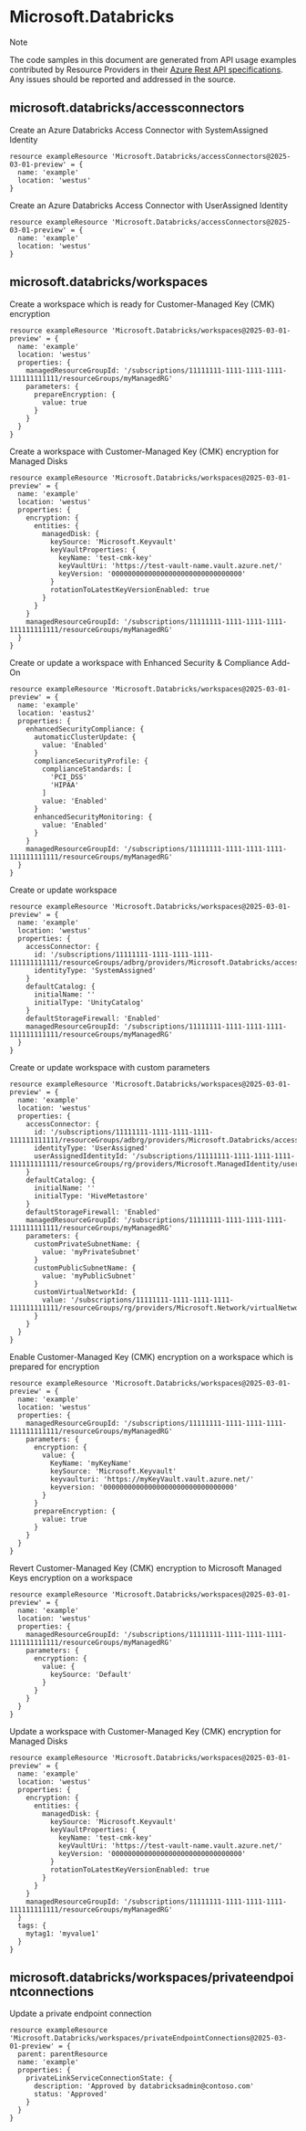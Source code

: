 # Microsoft.Databricks
  
> [!NOTE]
> The code samples in this document are generated from API usage examples contributed by Resource Providers in their [Azure Rest API specifications](https://github.com/Azure/azure-rest-api-specs). Any issues should be reported and addressed in the source.


## microsoft.databricks/accessconnectors

Create an Azure Databricks Access Connector with SystemAssigned Identity
```bicep
resource exampleResource 'Microsoft.Databricks/accessConnectors@2025-03-01-preview' = {
  name: 'example'
  location: 'westus'
}
```

Create an Azure Databricks Access Connector with UserAssigned Identity
```bicep
resource exampleResource 'Microsoft.Databricks/accessConnectors@2025-03-01-preview' = {
  name: 'example'
  location: 'westus'
}
```

## microsoft.databricks/workspaces

Create a workspace which is ready for Customer-Managed Key (CMK) encryption
```bicep
resource exampleResource 'Microsoft.Databricks/workspaces@2025-03-01-preview' = {
  name: 'example'
  location: 'westus'
  properties: {
    managedResourceGroupId: '/subscriptions/11111111-1111-1111-1111-111111111111/resourceGroups/myManagedRG'
    parameters: {
      prepareEncryption: {
        value: true
      }
    }
  }
}
```

Create a workspace with Customer-Managed Key (CMK) encryption for Managed Disks
```bicep
resource exampleResource 'Microsoft.Databricks/workspaces@2025-03-01-preview' = {
  name: 'example'
  location: 'westus'
  properties: {
    encryption: {
      entities: {
        managedDisk: {
          keySource: 'Microsoft.Keyvault'
          keyVaultProperties: {
            keyName: 'test-cmk-key'
            keyVaultUri: 'https://test-vault-name.vault.azure.net/'
            keyVersion: '00000000000000000000000000000000'
          }
          rotationToLatestKeyVersionEnabled: true
        }
      }
    }
    managedResourceGroupId: '/subscriptions/11111111-1111-1111-1111-111111111111/resourceGroups/myManagedRG'
  }
}
```

Create or update a workspace with Enhanced Security & Compliance Add-On
```bicep
resource exampleResource 'Microsoft.Databricks/workspaces@2025-03-01-preview' = {
  name: 'example'
  location: 'eastus2'
  properties: {
    enhancedSecurityCompliance: {
      automaticClusterUpdate: {
        value: 'Enabled'
      }
      complianceSecurityProfile: {
        complianceStandards: [
          'PCI_DSS'
          'HIPAA'
        ]
        value: 'Enabled'
      }
      enhancedSecurityMonitoring: {
        value: 'Enabled'
      }
    }
    managedResourceGroupId: '/subscriptions/11111111-1111-1111-1111-111111111111/resourceGroups/myManagedRG'
  }
}
```

Create or update workspace
```bicep
resource exampleResource 'Microsoft.Databricks/workspaces@2025-03-01-preview' = {
  name: 'example'
  location: 'westus'
  properties: {
    accessConnector: {
      id: '/subscriptions/11111111-1111-1111-1111-111111111111/resourceGroups/adbrg/providers/Microsoft.Databricks/accessConnectors/myAccessConnector'
      identityType: 'SystemAssigned'
    }
    defaultCatalog: {
      initialName: ''
      initialType: 'UnityCatalog'
    }
    defaultStorageFirewall: 'Enabled'
    managedResourceGroupId: '/subscriptions/11111111-1111-1111-1111-111111111111/resourceGroups/myManagedRG'
  }
}
```

Create or update workspace with custom parameters
```bicep
resource exampleResource 'Microsoft.Databricks/workspaces@2025-03-01-preview' = {
  name: 'example'
  location: 'westus'
  properties: {
    accessConnector: {
      id: '/subscriptions/11111111-1111-1111-1111-111111111111/resourceGroups/adbrg/providers/Microsoft.Databricks/accessConnectors/myAccessConnector'
      identityType: 'UserAssigned'
      userAssignedIdentityId: '/subscriptions/11111111-1111-1111-1111-111111111111/resourceGroups/rg/providers/Microsoft.ManagedIdentity/userAssignedIdentities/myIdentity'
    }
    defaultCatalog: {
      initialName: ''
      initialType: 'HiveMetastore'
    }
    defaultStorageFirewall: 'Enabled'
    managedResourceGroupId: '/subscriptions/11111111-1111-1111-1111-111111111111/resourceGroups/myManagedRG'
    parameters: {
      customPrivateSubnetName: {
        value: 'myPrivateSubnet'
      }
      customPublicSubnetName: {
        value: 'myPublicSubnet'
      }
      customVirtualNetworkId: {
        value: '/subscriptions/11111111-1111-1111-1111-111111111111/resourceGroups/rg/providers/Microsoft.Network/virtualNetworks/myNetwork'
      }
    }
  }
}
```

Enable Customer-Managed Key (CMK) encryption on a workspace which is prepared for encryption
```bicep
resource exampleResource 'Microsoft.Databricks/workspaces@2025-03-01-preview' = {
  name: 'example'
  location: 'westus'
  properties: {
    managedResourceGroupId: '/subscriptions/11111111-1111-1111-1111-111111111111/resourceGroups/myManagedRG'
    parameters: {
      encryption: {
        value: {
          KeyName: 'myKeyName'
          keySource: 'Microsoft.Keyvault'
          keyvaulturi: 'https://myKeyVault.vault.azure.net/'
          keyversion: '00000000000000000000000000000000'
        }
      }
      prepareEncryption: {
        value: true
      }
    }
  }
}
```

Revert Customer-Managed Key (CMK) encryption to Microsoft Managed Keys encryption on a workspace
```bicep
resource exampleResource 'Microsoft.Databricks/workspaces@2025-03-01-preview' = {
  name: 'example'
  location: 'westus'
  properties: {
    managedResourceGroupId: '/subscriptions/11111111-1111-1111-1111-111111111111/resourceGroups/myManagedRG'
    parameters: {
      encryption: {
        value: {
          keySource: 'Default'
        }
      }
    }
  }
}
```

Update a workspace with Customer-Managed Key (CMK) encryption for Managed Disks
```bicep
resource exampleResource 'Microsoft.Databricks/workspaces@2025-03-01-preview' = {
  name: 'example'
  location: 'westus'
  properties: {
    encryption: {
      entities: {
        managedDisk: {
          keySource: 'Microsoft.Keyvault'
          keyVaultProperties: {
            keyName: 'test-cmk-key'
            keyVaultUri: 'https://test-vault-name.vault.azure.net/'
            keyVersion: '00000000000000000000000000000000'
          }
          rotationToLatestKeyVersionEnabled: true
        }
      }
    }
    managedResourceGroupId: '/subscriptions/11111111-1111-1111-1111-111111111111/resourceGroups/myManagedRG'
  }
  tags: {
    mytag1: 'myvalue1'
  }
}
```

## microsoft.databricks/workspaces/privateendpointconnections

Update a private endpoint connection
```bicep
resource exampleResource 'Microsoft.Databricks/workspaces/privateEndpointConnections@2025-03-01-preview' = {
  parent: parentResource 
  name: 'example'
  properties: {
    privateLinkServiceConnectionState: {
      description: 'Approved by databricksadmin@contoso.com'
      status: 'Approved'
    }
  }
}
```
